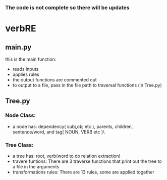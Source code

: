 ### The code is not complete so there will be updates
# verbRE
## main.py
 this is the main function:
 - reads inputs
 - applies rules
 - the output functions are commented out
 - to output to a file, pass in the file path to traversal functions (in Tree.py)
## Tree.py
### Node Class:
- a node has: dependency( subj,obj etc ), parents, children, sentence/word, and tag( NOUN, VERB etc )\
### Tree Class:
- a tree has: root, verb(word to do relation extraction)
- travere funtions: There are 3 traverse functions that print out the tree to a file in the arguments
- transformations rules: There are 13 rules, some are applied together
